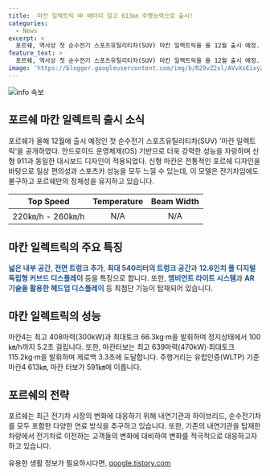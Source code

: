 ```yaml
---
title:  마칸 일렉트릭 中 배터리 달고 613㎞ 주행능력으로 출시!
categories:
  - News
excerpt: >
  포르쉐, 역사상 첫 순수전기 스포츠유틸리티차(SUV) 마칸 일렉트릭을 올 12월 출시 예정. 안드로이드 운영체제 기반으로 강력한 성능, 신형 911과 동일한 대시보드 디자인, 포르쉐스튜디오 송파에서 공개. 포르쉐와 아우디의 프리미엄 플랫폼 일렉트릭(PPE) 사용. 0.25 공기저항계수로 유선형 바디라인 자랑. 내연기관 차량과 유사한 외형, 큰 실내 공간과 540리터~1천348리터 트렁크 용량. 헤드업 디스플레이와 앰비언트 라이트 등 최첨단 기능 탑재. 중국 닝더스다이(CATL)의 100kWh 배터리, 급속 충전기로 21분 내 80% 충전 가능. 최고속도와 주행거리 강화, 전유럽인증(WLTP) 기준으로 마칸4 613㎞, 마칸 터보 591㎞. 전기차 시장 확대에 따라 포르쉐는 다양한 모델 출시로 시너지 효과 기대.내연기관과 하이브리드, 순수전기차 세 가지 연료를 추구하며 전체적인 전기차 추세를 예의주시.
feature_text: >
  포르쉐, 역사상 첫 순수전기 스포츠유틸리티차(SUV) 마칸 일렉트릭을 올 12월 출시 예정. 안드로이드 운영체제 기반으로 강력한 성능, 신형 911과 동일한 대시보드 디자인, 포르쉐스튜디오 송파에서 공개. 포르쉐와 아우디의 프리미엄 플랫폼 일렉트릭(PPE) 사용. 0.25 공기저항계수로 유선형 바디라인 자랑. 내연기관 차량과 유사한 외형, 큰 실내 공간과 540리터~1천348리터 트렁크 용량. 헤드업 디스플레이와 앰비언트 라이트 등 최첨단 기능 탑재. 중국 닝더스다이(CATL)의 100kWh 배터리, 급속 충전기로 21분 내 80% 충전 가능. 최고속도와 주행거리 강화, 전유럽인증(WLTP) 기준으로 마칸4 613㎞, 마칸 터보 591㎞. 전기차 시장 확대에 따라 포르쉐는 다양한 모델 출시로 시너지 효과 기대.내연기관과 하이브리드, 순수전기차 세 가지 연료를 추구하며 전체적인 전기차 추세를 예의주시.
image: 'https://blogger.googleusercontent.com/img/b/R29vZ2xl/AVvXsEixyZcFfHzMRdzZMjFBmAUKJYCLCGyLL1o632UiGVXcaFdKo_bkvkuCioo0uUKlGfBVcT3P84aROyZIXSBEx3Aw5nCQ3pTgDom1WDC4m8eifvWiAmWEEVb4x6G_l8C0QH225ldMjyaFvpxGEBGNO37VmDTDMHGhJPq73UglMfDca1-0aw/s1600/blogspot.png'
---
```


<p><img src="https://blogger.googleusercontent.com/img/b/R29vZ2xl/AVvXsEixyZcFfHzMRdzZMjFBmAUKJYCLCGyLL1o632UiGVXcaFdKo_bkvkuCioo0uUKlGfBVcT3P84aROyZIXSBEx3Aw5nCQ3pTgDom1WDC4m8eifvWiAmWEEVb4x6G_l8C0QH225ldMjyaFvpxGEBGNO37VmDTDMHGhJPq73UglMfDca1-0aw/s1600/blogspot.png" alt="info 속보" /></p>

<h2 data-ke-size="size26">포르쉐 마칸 일렉트릭 출시 소식</h2>

<p data-ke-size="size16">포르쉐가 올해 12월에 출시 예정인 첫 순수전기 스포츠유틸리티차(SUV) '마칸 일렉트릭'을 공개하였다. 안드로이드 운영체제(OS) 기반으로 더욱 강력한 성능을 자랑하며 신형 911과 동일한 대시보드 디자인이 적용되었다. 신형 마칸은 전통적인 포르쉐 디자인을 바탕으로 일상 편의성과 스포츠카 성능을 모두 느낄 수 있는데, 이 모델은 전기차임에도 불구하고 포르쉐만의 정체성을 유지하고 있습니다.</p>

<table>
<thead>
    <tr>
        <th style="text-align: center;">Top Speed</th>
        <th style="text-align: center;">Temperature</th>
        <th style="text-align: center;">Beam Width</th>
    </tr>
</thead>
<tbody>
    <tr>
        <td style="text-align: center;">220㎞/h - 260㎞/h</td>
        <td style="text-align: center;">N/A</td>
        <td style="text-align: center;">N/A</td>
    </tr>
</tbody>
</table>

<h2 data-ke-size="size26">마칸 일렉트릭의 주요 특징</h2>

<p data-ke-size="size16"><b><span style="color: #1a5490;">넓은 내부 공간</span></b>, <b><span style="color: #1a5490;">전면 트렁크 추가</span></b>, <b><span style="color: #1a5490;">최대 540리터의 트렁크 공간</span></b>과 <b><span style="color: #1a5490;">12.6인치 풀 디지털 독립형 커브드 디스플레이</span></b> 등을 특징으로 합니다. 또한, <b><span style="color: #1a5490;">앰비언트 라이트 시스템</span></b>과 <b><span style="color: #1a5490;">AR 기술을 활용한 헤드업 디스플레이</span></b> 등 최첨단 기능이 탑재되어 있습니다.</p>

<h2 data-ke-size="size26">마칸 일렉트릭의 성능</h2>

<p data-ke-size="size16">마칸4는 최고 408마력(300kW)과 최대토크 66.3kg·m을 발휘하며 정지상태에서 100㎞/h까지 5.2초 걸립니다. 또한, 마칸터보는 최고 639마력(470kW)·최대토크 115.2kg·m을 발휘하며 제로백 3.3초에 도달합니다. 주행거리는 유럽인증(WLTP) 기준 마칸4 613㎞, 마칸 터보가 591㎞에 이릅니다.</p>

<h2 data-ke-size="size26">포르쉐의 전략</h2>

<p data-ke-size="size16">포르쉐는 최근 전기차 시장의 변화에 대응하기 위해 내연기관과 하이브리드, 순수전기차를 모두 포함한 다양한 연료 방식을 추구하고 있습니다. 또한, 기존의 내연기관을 탑재한 차량에서 전기차로 이전하는 고객들의 변화에 대비하여 변화를 적극적으로 대응하고자 하고 있습니다.</p>
유용한 생활 정보가 필요하시다면, <a href="https://qoogle.tistory.com" rel="dofollow">qoogle.tistory.com</a>



